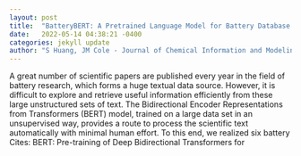 ```yaml
---
layout: post
title:  "BatteryBERT: A Pretrained Language Model for Battery Database Enhancement"
date:   2022-05-14 04:38:21 -0400
categories: jekyll update
author: "S Huang, JM Cole - Journal of Chemical Information and Modeling, 2022"
---
```

A great number of scientific papers are published every year in the field of battery research, which forms a huge textual data source. However, it is difficult to explore and retrieve useful information efficiently from these large unstructured sets of text. The Bidirectional Encoder Representations from Transformers (BERT) model, trained on a large data set in an unsupervised way, provides a route to process the scientific text automatically with minimal human effort. To this end, we realized six battery Cites: BERT: Pre-training of Deep Bidirectional Transformers for